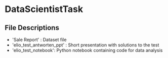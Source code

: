 # DataScientistTask

## File Descriptions
- 'Sale Report' : Dataset file
- 'elio_test_antworten_ppt' : Short presentation with solutions to the test 
- 'elio_test_notebook': Python notebook containing code for data analysis
